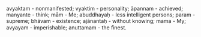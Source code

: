 avyaktam - nonmanifested; vyaktim - personality; āpannam - achieved; manyante - think; mām - Me; abuddhayaḥ - less intelligent persons; param - supreme; bhāvam - existence; ajānantaḥ - without knowing; mama - My; avyayam - imperishable; anuttamam - the ﬁnest.
